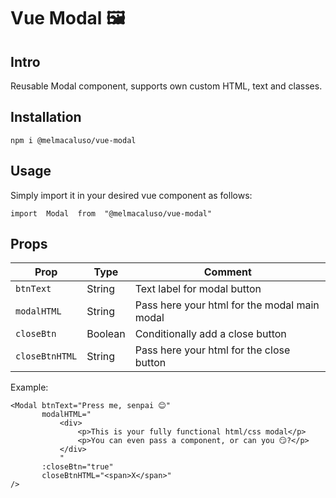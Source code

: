# Vue Modal 🖼

## Intro

Reusable Modal component, supports own custom HTML, text and classes.

## Installation

    npm i @melmacaluso/vue-modal

## Usage

Simply import it in your desired vue component as follows:

    import  Modal  from  "@melmacaluso/vue-modal"

## Props

| **Prop**       | **Type** | **Comment**                                  |
| -------------- | -------- | -------------------------------------------- |
| `btnText`      | String   | Text label for modal button                  |
| `modalHTML`    | String   | Pass here your html for the modal main modal |
| `closeBtn`     | Boolean  | Conditionally add a close button             |
| `closeBtnHTML` | String   | Pass here your html for the close button     |

Example:

    <Modal btnText="Press me, senpai 😊"
           modalHTML="
               <div>
    	           <p>This is your fully functional html/css modal</p>
    		       <p>You can even pass a component, or can you 😏?</p>
               </div>
               "
           :closeBtn="true"
           closeBtnHTML="<span>X</span>"
    />
